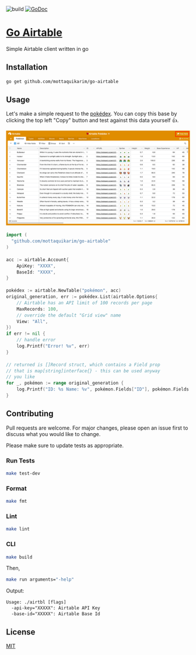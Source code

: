 ![build](https://github.com/mottaquikarim/go-airtable/workflows/Build%20Status/badge.svg) [![GoDoc](https://godoc.org/github.com/mottaquikarim/go-airtable?status.svg)](https://godoc.org/github.com/mottaquikarim/go-airtable)
# [Go Airtable](https://godoc.org/github.com/mottaquikarim/go-airtable)
Simple Airtable client written in go

## Installation

```bash
go get github.com/mottaquikarim/go-airtable
```

## Usage

Let's make a simple request to the [pokédex](https://airtable.com/shrOgMitqYo4PE2GW). You can copy this base by clicking the top left "Copy" button and test against this data yourself 👍.

![img](assets/airtable.png)

```go
import (
  "github.com/mottaquikarim/go-airtable"
)

acc := airtable.Account{
	ApiKey: "XXXX",
	BaseId: "XXXX",
}

pokédex := airtable.NewTable("pokémon", acc)
original_generation, err := pokédex.List(airtable.Options{
	// Airtable has an API limit of 100 records per page
	MaxRecords: 100,
	// override the default "Grid view" name
	View: "All",
})
if err != nil {
	// handle error
	log.Printf("Error! %v", err)
}

// returned is []Record struct, which contains a Field prop
// that is map[string]interface{} - this can be used anyway
// you like
for _, pokémon := range original_generation {
	log.Printf("ID: %s Name: %v", pokémon.Fields["ID"], pokémon.Fields["Name"])
}
```

## Contributing
Pull requests are welcome. For major changes, please open an issue first to discuss what you would like to change.

Please make sure to update tests as appropriate.

### Run Tests

```bash
make test-dev
```

### Format

```bash
make fmt
```

### Lint

```bash
make lint
```

### CLI

```bash
make build
```

Then,

```bash
make run arguments="-help"
```

Output:
```
Usage: ./airtbl [flags]
  -api-key="XXXXX": Airtable API Key
  -base-id="XXXXX": Airtable Base Id
```

## License
[MIT](https://choosealicense.com/licenses/mit/)
